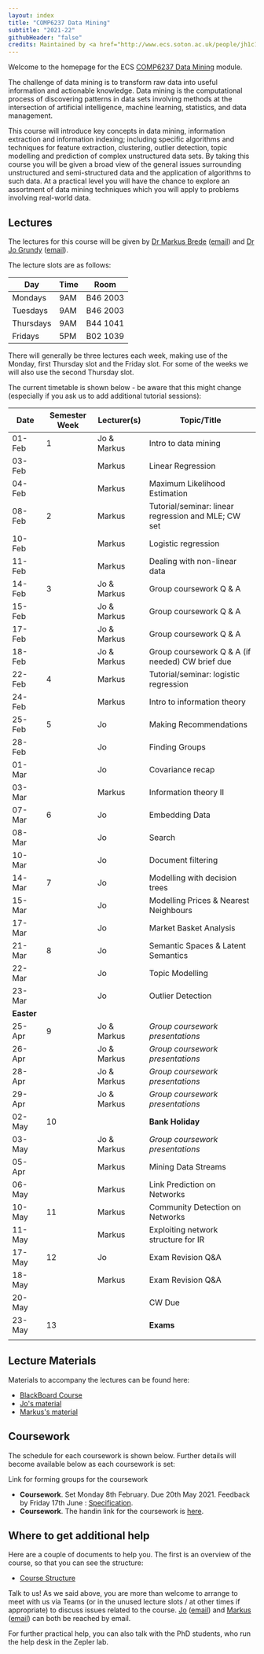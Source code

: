 ```yaml
---
layout: index
title: "COMP6237 Data Mining"
subtitle: "2021-22"
githubHeader: "false"
credits: Maintained by <a href="http://www.ecs.soton.ac.uk/people/jh1c18">Dr Jo Grundy</a>.
---
```


Welcome to the homepage for the ECS [COMP6237 Data Mining](https://secure.ecs.soton.ac.uk/module/COMP6237) module.

The challenge of data mining is to transform raw data into useful information and actionable knowledge. Data mining is the computational process of discovering patterns in data sets involving methods at the intersection of artificial intelligence, machine learning, statistics, and data management. 

This course will introduce key concepts in data mining, information extraction and information indexing; including specific algorithms and techniques for feature extraction, clustering, outlier detection, topic modelling and prediction of complex unstructured data sets. By taking this course you will be given a broad view of the general issues surrounding unstructured and semi-structured data and the application of algorithms to such data. At a practical level you will have the chance to explore an assortment of data mining techniques which you will apply to problems involving real-world data. 

## Lectures
The lectures for this course will be given by <a href="http://www.ecs.soton.ac.uk/people/mb8">Dr Markus Brede</a> ([email](mailto:mb8@ecs.soton.ac.uk)) and <a href="http://www.ecs.soton.ac.uk/people/jh1c18">Dr Jo Grundy</a> ([email](mailto:jo.grundy@soton.ac.uk)). 

The lecture slots are as follows: 

Day        | Time | Room   
-----------|------|-----------------------
Mondays    | 9AM	| B46 2003
Tuesdays   | 9AM  | B46 2003
Thursdays	 | 9AM	| B44 1041
Fridays	   | 5PM	| B02 1039

There will generally be three lectures each week, making use of the Monday, first Thursday slot and the Friday slot. For some of the weeks we will also use the second Thursday slot. 

<!---When we are not using sessions for formal teaching, the rooms are available for you to use for the group project. At those times both Jo & Markus will endeavour to be in their respective offices should you wish to get assistance with any aspects of the course (it is advisable to email us before to give us a heads-up that you're coming though).--->

The current timetable is shown below - be aware that this might change (especially if you ask us to add additional tutorial sessions):

| Date       | Semester Week | Lecturer(s)     | Topic/Title                                           | 
|------------|---------------|-----------------|-------------------------------------------------------| 
| 01-Feb     | 1             | Jo & Markus     | Intro to data mining                                  | 
| 03-Feb     |               | Markus          | Linear Regression                                     |
| 04-Feb     |               | Markus          | Maximum Likelihood Estimation                         | 
| 08-Feb     | 2             | Markus          | Tutorial/seminar: linear regression and MLE; CW set   | 
| 10-Feb     |               | Markus          | Logistic regression                                   |
| 11-Feb     |               | Markus          | Dealing with non-linear data                          |
| 14-Feb     | 3             | Jo & Markus     | Group coursework Q & A                                |
| 15-Feb     |               | Jo & Markus     | Group coursework Q & A                                |
| 17-Feb     |               | Jo & Markus     | Group coursework Q & A                                | 
| 18-Feb     |               | Jo & Markus     | Group coursework Q & A (if needed)     CW brief due   |
| 22-Feb     | 4             | Markus          | Tutorial/seminar: logistic regression                 |
| 24-Feb     |               | Markus          | Intro to information theory                           |
| 25-Feb     | 5             | Jo              | Making Recommendations                                |
| 28-Feb     |               | Jo              | Finding Groups                                        |      
| 01-Mar     |               | Jo              | Covariance recap                                      | 
| 03-Mar     |               | Markus          | Information theory   II                               |
| 07-Mar     | 6             | Jo              | Embedding Data                                        |
| 08-Mar     |               | Jo              | Search                                                |
| 10-Mar     |               | Jo              | Document filtering                                    |
| 14-Mar     | 7             | Jo              | Modelling with decision trees                         |
| 15-Mar     |               | Jo              | Modelling Prices & Nearest Neighbours                 | 
| 17-Mar     |               | Jo              | Market Basket Analysis                                |
| 21-Mar     | 8             | Jo              | Semantic Spaces & Latent Semantics                    | 
| 22-Mar     |               | Jo              | Topic Modelling                                       |
| 23-Mar     |               | Jo              | Outlier Detection                                     |
| **Easter** |               |                 |                                                       | 
| 25-Apr     | 9             | Jo & Markus     | _Group coursework presentations_                      | 
| 26-Apr     |               | Jo & Markus     | _Group coursework presentations_                      | 
| 28-Apr     |               | Jo & Markus     | _Group coursework presentations_                      |
| 29-Apr     |               | Jo & Markus     | _Group coursework presentations_                      | 
| 02-May     | 10            |                 | **Bank Holiday**                                      |
| 03-May     |               | Jo & Markus     | _Group coursework presentations_                      |
| 05-Apr     |               | Markus          | Mining Data Streams                                   |                
| 06-May     |               | Markus          | Link Prediction on Networks                           |
| 10-May     | 11            | Markus          | Community Detection on Networks                       | 
| 11-May     |               | Markus          | Exploiting network structure for IR                   |
| 17-May     | 12            | Jo              | Exam Revision Q&A                                     | 
| 18-May     |               | Markus          | Exam Revision Q&A                                     |
| 20-May     |               |                 | CW Due                                                | 
| 23-May     | 13            |                 | **Exams**                                             |
|            |               |                 |                                                       |

## Lecture Materials
Materials to accompany the lectures can be found here:
* [BlackBoard Course](https://blackboard.soton.ac.uk/)
* [Jo's material](jon.html)
* [Markus's material](http://users.ecs.soton.ac.uk/mb8/stats/datamining.html)

## Coursework
The schedule for each coursework is shown below. Further details will become available below as each coursework is set:

Link for forming groups for the coursework
* **Coursework**. Set Monday 8th February. Due 20th May 2021. Feedback by Friday 17th June : [Specification](cw/coursework1.html).
* **Coursework**. The handin link for the coursework is [here](https://handin.ecs.soton.ac.uk/handin/2021/COMP6237/1/).


## Where to get additional help
Here are a couple of documents to help you. The first is an overview of the course, so that you can see the structure: 
* [Course Structure](./lectures/pdf/COMP6237KO.pdf)

Talk to us! As we said above, you are more than welcome to arrange to meet with us via Teams (or in the unused lecture slots / at other times if appropriate) to discuss issues related to the course. <a href="http://www.ecs.soton.ac.uk/people/jh1c18">Jo</a> ([email](mailto:jo.grundy@soton.ac.uk)) and <a href="http://www.ecs.soton.ac.uk/people/mb8">Markus</a> ([email](mailto:mb8@ecs.soton.ac.uk)) can both be reached by email.
<!---or by coming to find us in our offices (32/4053 for Jo & 32/4033 for Markus). --->

For further practical help, you can also talk with the PhD students, who run the help desk in the Zepler lab.

